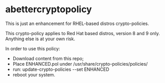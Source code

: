 # abettercryptopolicy
This is just an enhancement for RHEL-based distros crypto-policies.

This crypto-policy applies to Red Hat based distros, version 8 and 9 only. Anything else is at your own risk.

In order to use this policy:
- Download content from this repo;
- Place ENHANCED.pol under /usr/share/crypto-policies/policies/
- run: update-crypto-policies --set ENHANCED
- reboot your system.


